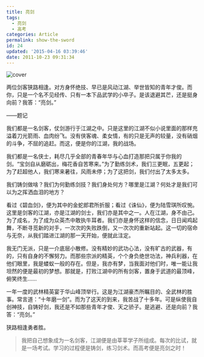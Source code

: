 ```yaml
---
title: 亮剑
tags:
  - 亮剑
  - 高考
categories: Article
permalink: show-the-sword
id: 24
updated: '2015-04-16 03:39:46'
date: 2011-10-23 09:31:34
---
```


![cover](https://cat.yufan.me/cats/0542447jV.jpg)



两位剑客狭路相逢。对方身怀绝技、早已是风动江湖、举世皆知的青年才俊。而你，只是一个名不见经传、只有一本下品武学的小卒子。是该退避其芒，还是挺身向前？我答：“亮剑。”

——题记

我们都是一名剑客，仗剑游行于江湖之中。只是这里的江湖不似小说里面的那样充溢着刀光箭雨、血肉纷飞。没有侠客魂、柔女情，有的只是无声的较量，没有硝烟的斗争，不屈的追赶。而这，便是你的江湖，我的战场。<!--more-->

我们都是一名侠士，耗尽几乎全部的青春年华与心血打造那把只属于你我的剑。“宝剑自从磨砺出，梅花香自苦寒来。”为了勤练剑术，我们三更眠，五更起；为了赶超他人，我们寒来暑往，风雨未停；为了这把剑，我们付出了太多太多。

我们铸剑做啥？我们为何勤练剑技？我们身处何方？哪里是江湖？何处才是我们可以为之挥洒血泪的地方？

看过《碧血剑》，便为其中的金蛇郎君所折服；看过《诛仙》，便为陆雪琪所叹惋。这里是剑客的江湖，亦是江湖的剑士，我们亦是其中之一。人在江湖，身不由己。为了成名，为了成为众英杰中敢执牛耳者。我们亦是身怀这样的信念，日日闻鸡起舞，不断寻觅新的对手，一次次的失败跌倒，又一次次的重新站起。这一切的宿命与无奈，从我们踏进江湖的那一天开始，便就此注定。

我无门无派，只是一介底层小散修。没有精妙的武功心法，没有旷古的武器，有的，只有自身的不懈努力。而那些宗派的精英，个个身负绝世功法，神兵利器，在他们眼里，我是蝼蚁一般的存在。但是，我亦有梦，当我面对他们时，唯一能让我坦然的便是最初的梦想。那就是，打败江湖中的所有剑客，置身于武道的最顶峰，俯笑终生……

一年一度的武林精英宴于华山峰顶举行。这是为江湖豪杰所瞩目的、全武林的胜事。常言道：“十年磨一剑”。而为了这天的到来，我苦战了十多年。可是纵使我自创神技，自铸好剑，我还是不如那些青年才俊、天之骄子。是逃避、还是向前？我答：“亮剑。”

狭路相逢勇者胜。

>我把自己想象成为一名剑客，江湖便是由莘莘学子所组成。每次的比试，就是一场考试。学习的过程便是铸剑，练习剑术。而高考便是亮剑之时！
